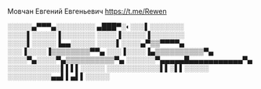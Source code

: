 Мовчан Евгений Евгеньевич
https://t.me/Rewen

░░░░░▄▀▀▀▄░░░░░░░░
▄███▀░◐░░░▌░░░░░░░
░░░░▌░░░░░▐░░░░░░░
░░░░▐░░░░░▐░░░░░░░
░░░░▌░░░░░▐▄▄░░░░░
░░░░▌░░░░▄▀▒▒▀▀▀▀▄
░░░▐░░░░▐▒▒▒▒▒▒▒▒▀▀▄
░░░▐░░░░▐▄▒▒▒▒▒▒▒▒▒▒▀▄
░░░░▀▄░░░░▀▄▒▒▒▒▒▒▒▒▒▒▀▄
░░░░░░▀▄▄▄▄▄█▄▄▄▄▄▄▄▄▄▄▄▀▄
░░░░░░░░░░░▌▌▌▌░░░░░
░░░░░░░░░░░▌▌░▌▌░░░░░
░░░░░░░░░▄▄▌▌▄▌▌░░░░░

